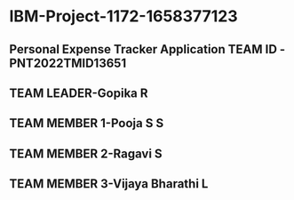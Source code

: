 # IBM-Project-1172-1658377123
Personal Expense Tracker Application
TEAM ID -PNT2022TMID13651
------------------------
TEAM LEADER-Gopika R
--------------------
TEAM MEMBER 1-Pooja S S
--------------------
TEAM MEMBER 2-Ragavi S
--------------------
TEAM MEMBER 3-Vijaya Bharathi L
--------------------
